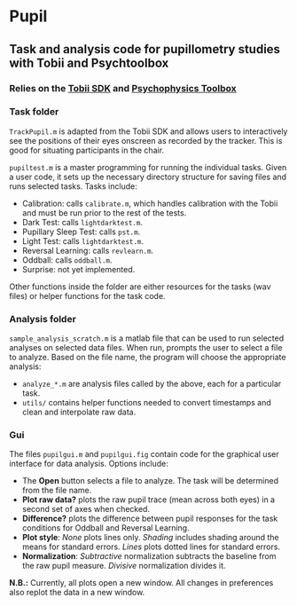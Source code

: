 # Pupil

## Task and analysis code for pupillometry studies with Tobii and Psychtoolbox

### Relies on the [Tobii SDK](http://www.tobii.com/en/eye-tracking-research/global/products/software/tobii-analytics-software-development-kit/) and [Psychophysics Toolbox](http://psychtoolbox.org/HomePage)

### Task folder

`TrackPupil.m` is adapted from the Tobii SDK and allows users to interactively see the positions of their eyes onscreen as recorded by the tracker. This is good for situating participants in the chair.

`pupiltest.m` is a master programming for running the individual tasks. Given a user code, it sets up the necessary directory structure for saving files and runs selected tasks. Tasks include:

- Calibration: calls `calibrate.m`, which handles calibration with the Tobii and must be run prior to the rest of the tests. 
- Dark Test: calls `lightdarktest.m`.
- Pupillary Sleep Test: calls `pst.m`.
- Light Test: calls `lightdarktest.m`.
- Reversal Learning: calls `revlearn.m`.
- Oddball: calls `oddball.m`.
- Surprise: not yet implemented.

Other functions inside the folder are either resources for the tasks (wav files) or helper functions for the task code.

### Analysis folder

`sample_analysis_scratch.m` is a matlab file that can be used to run selected analyses on selected data files. When run, prompts the user to select a file to analyze. Based on the file name, the program will choose the appropriate analysis:

- `analyze_*.m` are analysis files called by the above, each for a particular task.
- `utils/` contains helper functions needed to convert timestamps and clean and interpolate raw data.

### Gui

The files `pupilgui.m` and `pupilgui.fig` contain code for the graphical user interface for data analysis. Options include:

- The **Open** button selects a file to analyze. The task will be determined from the file name.
- **Plot raw data?** plots the raw pupil trace (mean across both eyes) in a second set of axes when checked.
- **Difference?** plots the difference between pupil responses for the task conditions for Oddball and Reversal Learning. 
- **Plot style**: *None* plots lines only. *Shading* includes shading around the means for standard errors. *Lines* plots dotted lines for standard errors.
- **Normalization**: *Subtractive* normalization subtracts the baseline from the raw pupil measure. *Divisive* normalization divides it.

**N.B.:** Currently, all plots open a new window. All changes in preferences also replot the data in a new window.
